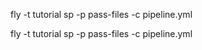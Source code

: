 fly -t tutorial sp -p pass-files -c pipeline.yml


fly -t tutorial sp -p pass-files -c pipeline.yml
